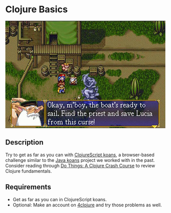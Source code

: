 # Clojure Basics

![screenshot](screenshot.jpg)

## Description

Try to get as far as you can with [ClojureScript koans](http://clojurescriptkoans.com/), a browser-based challenge similar to the [Java koans](https://gist.github.com/oakes/5ca72ed74dfad3a61e7e) project we worked with in the past. Consider reading through [Do Things: A Clojure Crash Course](http://www.braveclojure.com/do-things/) to review Clojure fundamentals.

## Requirements

* Get as far as you can in ClojureScript koans.
* Optional: Make an account on [4clojure](https://www.4clojure.com/problems) and try those problems as well.
